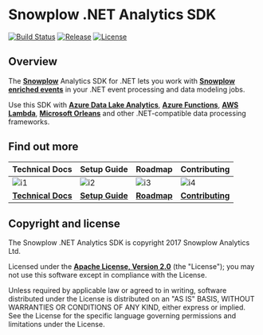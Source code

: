 # Snowplow .NET Analytics SDK

[![Build Status][appveyor-image]][appveyor]
[![Release][release-image]][releases]
[![License][license-image]][license]

## Overview

The **[Snowplow][snowplow]** Analytics SDK for .NET lets you work with **[Snowplow enriched events][enriched-events]** in your .NET event processing and data modeling jobs.

Use this SDK with **[Azure Data Lake Analytics][adla]**, **[Azure Functions][af]**, **[AWS Lambda][lambda]**, **[Microsoft Orleans][orleans]** and other .NET-compatible data processing frameworks.

## Find out more

| Technical Docs                  | Setup Guide               | Roadmap                 | Contributing                      |
|---------------------------------|---------------------------|-------------------------|-----------------------------------|
| ![i1][techdocs-image]           | ![i2][setup-image]       | ![i3][roadmap-image]   | ![i4][contributing-image]        |
| **[Technical Docs][techdocs]** | **[Setup Guide][setup]** | **[Roadmap][roadmap]** | **[Contributing][contributing]** |## Copyright and license

## Copyright and license

The Snowplow .NET Analytics SDK is copyright 2017 Snowplow Analytics Ltd.

Licensed under the **[Apache License, Version 2.0][license]** (the "License");
you may not use this software except in compliance with the License.

Unless required by applicable law or agreed to in writing, software
distributed under the License is distributed on an "AS IS" BASIS,
WITHOUT WARRANTIES OR CONDITIONS OF ANY KIND, either express or implied.
See the License for the specific language governing permissions and
limitations under the License.

[appveyor-image]: https://ci.appveyor.com/api/projects/status/47dvoyc94i2i9gkq/branch/master?svg=true
[appveyor]: https://ci.appveyor.com/project/snowplow/snowplow-dotnet-analytics-sdk

[license-image]: http://img.shields.io/badge/license-Apache--2-blue.svg?style=flat
[license]: http://www.apache.org/licenses/LICENSE-2.0

[release-image]: https://img.shields.io/badge/release-0.1.1-blue.svg?style=flat
[releases]: https://github.com/snowplow/snowplow-dotnet-analytics-sdk/releases

[techdocs-image]: https://d3i6fms1cm1j0i.cloudfront.net/github/images/techdocs.png
[setup-image]: https://d3i6fms1cm1j0i.cloudfront.net/github/images/setup.png
[roadmap-image]: https://d3i6fms1cm1j0i.cloudfront.net/github/images/roadmap.png
[contributing-image]: https://d3i6fms1cm1j0i.cloudfront.net/github/images/contributing.png

[setup]: https://github.com/snowplow/snowplow/wiki/.NET-Analytics-SDK-setup
[techdocs]: https://github.com/snowplow/snowplow/wiki/.NET-Analytics-SDK
[roadmap]: https://github.com/snowplow/snowplow/wiki/.NET-Tracker-Roadmap
[contributing]: https://github.com/snowplow/snowplow/wiki/.NET-Tracker-Contributing

[snowplow]: http://snowplowanalytics.com
[enriched-event-source]: https://github.com/snowplow/snowplow/blob/master/3-enrich/scala-common-enrich/src/main/scala/com.snowplowanalytics.snowplow.enrich/common/outputs/EnrichedEvent.scala
[enriched-event-example-scala]: https://github.com/snowplow/snowplow-scala-analytics-sdk/blob/master/src/test/scala/com.snowplowanalytics.snowplow.analytics.scalasdk.json/EventTransformerSpec.scala#L121
[enriched-event-example-scala-2]: https://github.com/snowplow/snowplow/blob/master/3-enrich/scala-hadoop-shred/src/test/scala/com.snowplowanalytics.snowplow.enrich.hadoop/jobs/good/CrossBatchDeduplicationSpec.scala#L57-L67
[enriched-events]: https://github.com/snowplow/snowplow/wiki/canonical-event-model
[event-data-modeling]: http://snowplowanalytics.com/blog/2016/03/16/introduction-to-event-data-modeling/

[adla]: https://azure.microsoft.com/en-gb/services/data-lake-analytics/
[af]: https://azure.microsoft.com/en-gb/services/functions/
[lambda]: https://aws.amazon.com/lambda/
[orleans]: https://dotnet.github.io/orleans/
